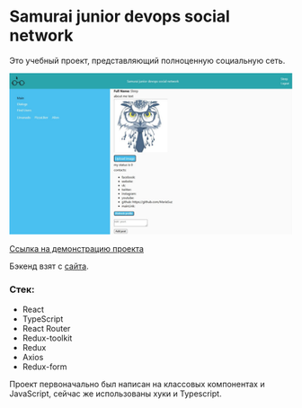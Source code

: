 # Samurai junior devops social network

Это учебный проект, представляющий полноценную социальную сеть.  

![image](react.jpg)

[Ссылка на демонстрацию проекта](https://mariasuz.github.io/react-samurai-project/) 

Бэкенд взят с [сайта]( https://social-network.samuraijs.com/docs#).

### Стек:

- React
- TypeScript
- React Router
- Redux-toolkit
- Redux
- Axios
- Redux-form

Проект первоначально был написан на классовых компонентах и JavaScript, сейчас же использованы хуки и Typescript.

